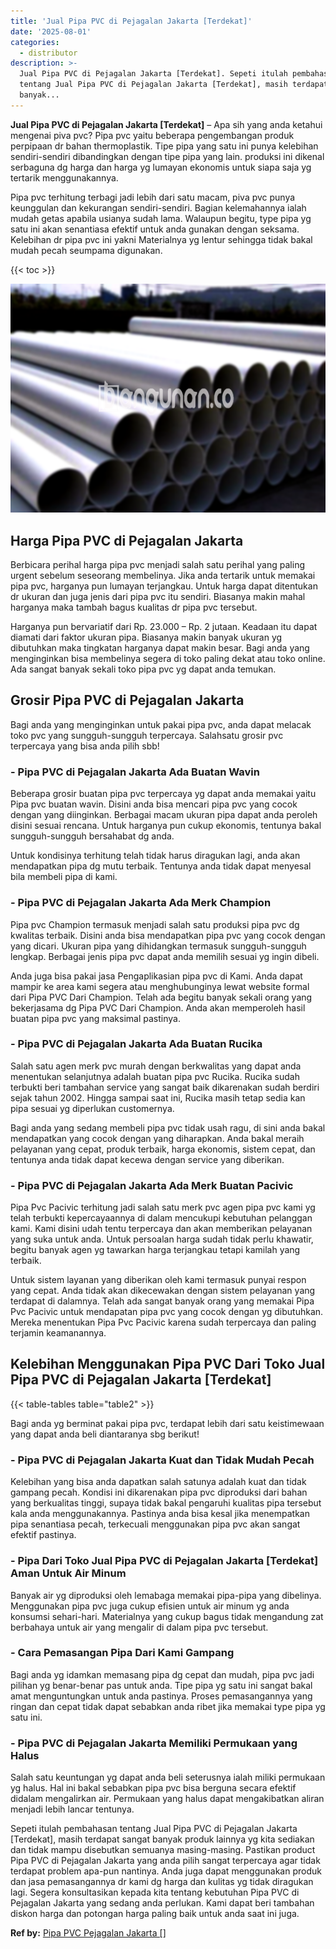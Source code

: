 ```yaml
---
title: 'Jual Pipa PVC di Pejagalan Jakarta [Terdekat]'
date: '2025-08-01'
categories:
  - distributor
description: >-
  Jual Pipa PVC di Pejagalan Jakarta [Terdekat]. Sepeti itulah pembahasan
  tentang Jual Pipa PVC di Pejagalan Jakarta [Terdekat], masih terdapat sangat
  banyak...
---
```


**Jual Pipa PVC di Pejagalan Jakarta \[Terdekat\]** – Apa sih yang anda ketahui mengenai piva pvc? Pipa pvc yaitu beberapa pengembangan produk perpipaan dr bahan thermoplastik. Tipe pipa yang satu ini punya kelebihan sendiri-sendiri dibandingkan dengan tipe pipa yang lain. produksi ini dikenal serbaguna dg harga dan harga yg lumayan ekonomis untuk siapa saja yg tertarik menggunakannya.

Pipa pvc terhitung terbagi jadi lebih dari satu macam, piva pvc punya keunggulan dan kekurangan sendiri-sendiri. Bagian kelemahannya ialah mudah getas apabila usianya sudah lama. Walaupun begitu, type pipa yg satu ini akan senantiasa efektif untuk anda gunakan dengan seksama. Kelebihan dr pipa pvc ini yakni Materialnya yg lentur sehingga tidak bakal mudah pecah seumpama digunakan.

{{< toc >}}

![Jual Pipa PVC di Pejagalan Jakarta [Terdekat]](/images/jaul-pipa-pvc-06.png)

## Harga Pipa PVC di Pejagalan Jakarta

Berbicara perihal harga pipa pvc menjadi salah satu perihal yang paling urgent sebelum seseorang membelinya. Jika anda tertarik untuk memakai pipa pvc, harganya pun lumayan terjangkau. Untuk harga dapat ditentukan dr ukuran dan juga jenis dari pipa pvc itu sendiri. Biasanya makin mahal harganya maka tambah bagus kualitas dr pipa pvc tersebut.

Harganya pun bervariatif dari Rp. 23.000 – Rp. 2 jutaan. Keadaan itu dapat diamati dari faktor ukuran pipa. Biasanya makin banyak ukuran yg dibutuhkan maka tingkatan harganya dapat makin besar. Bagi anda yang menginginkan bisa membelinya segera di toko paling dekat atau toko online. Ada sangat banyak sekali toko pipa pvc yg dapat anda temukan.

## Grosir Pipa PVC di Pejagalan Jakarta

Bagi anda yang menginginkan untuk pakai pipa pvc, anda dapat melacak toko pvc yang sungguh-sungguh terpercaya. Salahsatu grosir pvc terpercaya yang bisa anda pilih sbb!

### \- Pipa PVC di Pejagalan Jakarta Ada Buatan Wavin

Beberapa grosir buatan pipa pvc terpercaya yg dapat anda memakai yaitu Pipa pvc buatan wavin. Disini anda bisa mencari pipa pvc yang cocok dengan yang diinginkan. Berbagai macam ukuran pipa dapat anda peroleh disini sesuai rencana. Untuk harganya pun cukup ekonomis, tentunya bakal sungguh-sungguh bersahabat dg anda.

Untuk kondisinya terhitung telah tidak harus diragukan lagi, anda akan mendapatkan pipa dg mutu terbaik. Tentunya anda tidak dapat menyesal bila membeli pipa di kami.

### \- Pipa PVC di Pejagalan Jakarta Ada Merk Champion

Pipa pvc Champion termasuk menjadi salah satu produksi pipa pvc dg kwalitas terbaik. Disini anda bisa mendapatkan pipa pvc yang cocok dengan yang dicari. Ukuran pipa yang dihidangkan termasuk sungguh-sungguh lengkap. Berbagai jenis pipa pvc dapat anda memilih sesuai yg ingin dibeli.

Anda juga bisa pakai jasa Pengaplikasian pipa pvc di Kami. Anda dapat mampir ke area kami segera atau menghubunginya lewat website formal dari Pipa PVC Dari Champion. Telah ada begitu banyak sekali orang yang bekerjasama dg Pipa PVC Dari Champion. Anda akan memperoleh hasil buatan pipa pvc yang maksimal pastinya.

### \- Pipa PVC di Pejagalan Jakarta Ada Buatan Rucika

Salah satu agen merk pvc murah dengan berkwalitas yang dapat anda menentukan selanjutnya adalah buatan pipa pvc Rucika. Rucika sudah terbukti beri tambahan service yang sangat baik dikarenakan sudah berdiri sejak tahun 2002. Hingga sampai saat ini, Rucika masih tetap sedia kan pipa sesuai yg diperlukan customernya.

Bagi anda yang sedang membeli pipa pvc tidak usah ragu, di sini anda bakal mendapatkan yang cocok dengan yang diharapkan. Anda bakal meraih pelayanan yang cepat, produk terbaik, harga ekonomis, sistem cepat, dan tentunya anda tidak dapat kecewa dengan service yang diberikan.

### \- Pipa PVC di Pejagalan Jakarta Ada Merk Buatan Pacivic

Pipa Pvc Pacivic terhitung jadi salah satu merk pvc agen pipa pvc kami yg telah terbukti kepercayaannya di dalam mencukupi kebutuhan pelanggan kami. Kami disini udah tentu terpercaya dan akan memberikan pelayanan yang suka untuk anda. Untuk persoalan harga sudah tidak perlu khawatir, begitu banyak agen yg tawarkan harga terjangkau tetapi kamilah yang terbaik.

Untuk sistem layanan yang diberikan oleh kami termasuk punyai respon yang cepat. Anda tidak akan dikecewakan dengan sistem pelayanan yang terdapat di dalamnya. Telah ada sangat banyak orang yang memakai Pipa Pvc Pacivic untuk mendapatan pipa pvc yang cocok dengan yg dibutuhkan. Mereka menentukan Pipa Pvc Pacivic karena sudah terpercaya dan paling terjamin keamanannya.

## Kelebihan Menggunakan Pipa PVC Dari Toko Jual Pipa PVC di Pejagalan Jakarta \[Terdekat\]

{{< table-tables table="table2" >}}

Bagi anda yg berminat pakai pipa pvc, terdapat lebih dari satu keistimewaan yang dapat anda beli diantaranya sbg berikut!

### \- Pipa PVC di Pejagalan Jakarta Kuat dan Tidak Mudah Pecah

Kelebihan yang bisa anda dapatkan salah satunya adalah kuat dan tidak gampang pecah. Kondisi ini dikarenakan pipa pvc diproduksi dari bahan yang berkualitas tinggi, supaya tidak bakal pengaruhi kualitas pipa tersebut kala anda menggunakannya. Pastinya anda bisa kesal jika menempatkan pipa senantiasa pecah, terkecuali menggunakan pipa pvc akan sangat efektif pastinya.

### \- Pipa Dari Toko Jual Pipa PVC di Pejagalan Jakarta \[Terdekat\] Aman Untuk Air Minum

Banyak air yg diproduksi oleh lemabaga memakai pipa-pipa yang dibelinya. Menggunakan pipa pvc juga cukup efisien untuk air minum yg anda konsumsi sehari-hari. Materialnya yang cukup bagus tidak mengandung zat berbahaya untuk air yang mengalir di dalam pipa pvc tersebut.

### \- Cara Pemasangan Pipa Dari Kami Gampang

Bagi anda yg idamkan memasang pipa dg cepat dan mudah, pipa pvc jadi pilihan yg benar-benar pas untuk anda. Tipe pipa yg satu ini sangat bakal amat menguntungkan untuk anda pastinya. Proses pemasangannya yang ringan dan cepat tidak dapat sebabkan anda ribet jika memakai type pipa yg satu ini.

### \- Pipa PVC di Pejagalan Jakarta Memiliki Permukaan yang Halus

Salah satu keuntungan yg dapat anda beli seterusnya ialah miliki permukaan yg halus. Hal ini bakal sebabkan pipa pvc bisa berguna secara efektif didalam mengalirkan air. Permukaan yang halus dapat mengakibatkan aliran menjadi lebih lancar tentunya.

Sepeti itulah pembahasan tentang Jual Pipa PVC di Pejagalan Jakarta \[Terdekat\], masih terdapat sangat banyak produk lainnya yg kita sediakan dan tidak mampu disebutkan semuanya masing-masing. Pastikan product Pipa PVC di Pejagalan Jakarta yang anda pilih sangat terpercaya agar tidak terdapat problem apa-pun nantinya. Anda juga dapat menggunakan produk dan jasa pemasangannya dr kami dg harga dan kulitas yg tidak diragukan lagi. Segera konsultasikan kepada kita tentang kebutuhan Pipa PVC di Pejagalan Jakarta yang sedang anda perlukan. Kami dapat beri tambahan diskon harga dan potongan harga paling baik untuk anda saat ini juga.

**Ref by:** [Pipa PVC Pejagalan Jakarta []](https://id.wikipedia.org/wiki/Pipa)
